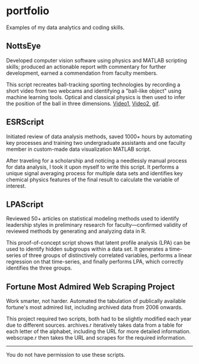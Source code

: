 # portfolio

Examples of my data analytics and coding skills.

## NottsEye

Developed computer vision software using physics and MATLAB scripting skills; produced an actionable report with commentary for further development, earned a commendation from faculty members.

This script recreates ball-tracking sporting technologies by recording a short video from two webcams and identifying a "ball-like object" using machine learning tools. Optical and classical physics is then used to infer the position of the ball in three dimensions. [Video1](https://drive.google.com/file/d/1FjLxvcEi-OEzBDjihTECXcrOgRVRqyJk/view?usp=sharing), [Video2](https://drive.google.com/file/d/1CR0TWDUWleFNidHAAONIQld2fQlzFYlx/view?usp=sharing), [gif](https://drive.google.com/file/d/1UKDe3GCi05bt5khqKWIeI5rFuG3vl5go/view?usp=sharing).

## ESRScript

Initiated review of data analysis methods, saved 1000+ hours by automating key processes and training two undergraduate assistants and one faculty member in custom-made data visualization MATLAB script.

After traveling for a scholarship and noticing a needlessly manual process for data analysis, I took it upon myself to write this script. It performs a unique signal averaging process for multiple data sets and identifies key chemical physics features of the final result to calculate the variable of interest.

## LPAScript

Reviewed 50+ articles on statistical modeling methods used to identify leadership styles in preliminary research for faculty—confirmed validity of reviewed methods by generating and analyzing data in R.

This proof-of-concept script shows that latent profile analysis (LPA) can be used to identify hidden subgroups within a data set. It generates a time-series of three groups of distinctively correlated variables, performs a linear regression on that time-series, and finally performs LPA, which correctly identifies the three groups.

## Fortune Most Admired Web Scraping Project 

Work smarter, not harder. Automated the tabulation of publically available fortune's most admired list, including archived data from 2006 onwards.

This project required two scripts, both had to be slightly modified each year due to different sources. archives.r iteratively takes data from a table for each letter of the alphabet, including the URL for more detailed information. webscrape.r then takes the URL and scrapes for the required information.

---

You do not have permission to use these scripts.
